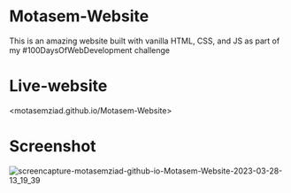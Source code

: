 # Motasem-Website

This is an amazing website built with vanilla HTML, CSS, and JS as part of my #100DaysOfWebDevelopment challenge

# Live-website

<motasemziad.github.io/Motasem-Website>

# Screenshot

![screencapture-motasemziad-github-io-Motasem-Website-2023-03-28-13_19_39](https://user-images.githubusercontent.com/52855540/228220568-a1d6e20e-14d8-437d-a63c-6d60e96fca63.png)

